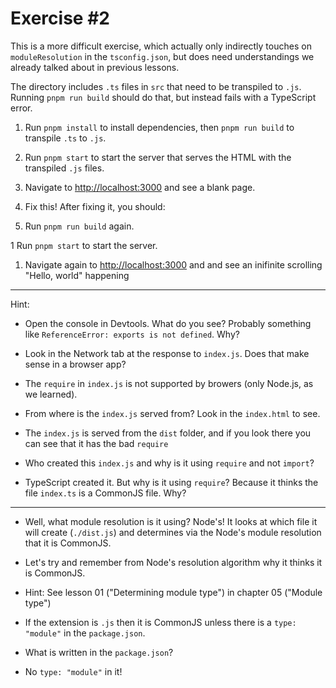 # Exercise #2

This is a more difficult exercise, which actually only indirectly
touches on `moduleResolution` in the `tsconfig.json`, but does need understandings we already talked
about in previous lessons.

The directory includes `.ts` files in `src` that need to be transpiled to `.js`. Running
`pnpm run build` should do that, but instead fails with a TypeScript error.

1. Run `pnpm install` to install dependencies, then `pnpm run build` to transpile `.ts` to `.js`.

1. Run `pnpm start` to start the server that serves the HTML with the transpiled `.js` files.

1. Navigate to <http://localhost:3000> and see a blank page.

1. Fix this! After fixing it, you should:

1. Run `pnpm run build` again.

1 Run `pnpm start` to start the server.

1. Navigate again to <http://localhost:3000> and and see an inifinite scrolling "Hello, world"
   happening

---

Hint:

- Open the console in Devtools. What do you see? Probably something like `ReferenceError: exports is not defined`. Why?

- Look in the Network tab at the response to `index.js`. Does that make sense in a browser app?

- The `require` in `index.js` is not supported by browers (only Node.js, as we learned).

- From where is the `index.js` served from? Look in the `index.html` to see.

- The `index.js` is served from the `dist` folder, and if you look there you can see that it has the bad `require`

- Who created this `index.js` and why is it using `require` and not `import`?

- TypeScript created it. But why is it using `require`? Because it thinks the file `index.ts` is a CommonJS file.
  Why?

---

- Well, what module resolution is it using? Node's! It looks at which file it will create (`./dist.js`)
  and determines via the Node's module resolution that it is CommonJS.

- Let's try and remember from Node's resolution algorithm why it thinks it is CommonJS.

- Hint: See lesson 01 ("Determining module type") in chapter 05 ("Module type")

- If the extension is `.js` then it is CommonJS unless there is a `type: "module"` in the `package.json`.

- What is written in the `package.json`?

- No `type: "module"` in it!
